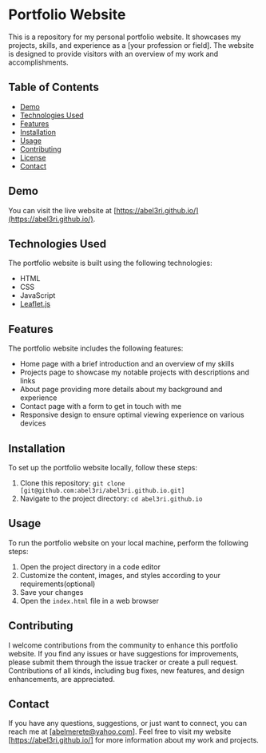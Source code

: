 # Portfolio Website

This is a repository for my personal portfolio website. It showcases my projects, skills, and experience as a [your profession or field]. The website is designed to provide visitors with an overview of my work and accomplishments.

## Table of Contents

- [Demo](#demo)
- [Technologies Used](#technologies-used)
- [Features](#features)
- [Installation](#installation)
- [Usage](#usage)
- [Contributing](#contributing)
- [License](#license)
- [Contact](#contact)

## Demo

You can visit the live website at [https://abel3ri.github.io/](https://abel3ri.github.io/).

## Technologies Used

The portfolio website is built using the following technologies:

- HTML
- CSS
- JavaScript
- [Leaflet.js](https://leafletjs.com/)

## Features

The portfolio website includes the following features:

- Home page with a brief introduction and an overview of my skills
- Projects page to showcase my notable projects with descriptions and links
- About page providing more details about my background and experience
- Contact page with a form to get in touch with me
- Responsive design to ensure optimal viewing experience on various devices

## Installation

To set up the portfolio website locally, follow these steps:

1. Clone this repository: `git clone [git@github.com:abel3ri/abel3ri.github.io.git]`
2. Navigate to the project directory: `cd abel3ri.github.io`

## Usage

To run the portfolio website on your local machine, perform the following steps:

1. Open the project directory in a code editor
2. Customize the content, images, and styles according to your requirements(optional)
4. Save your changes
5. Open the `index.html` file in a web browser

## Contributing

I welcome contributions from the community to enhance this portfolio website. If you find any issues or have suggestions for improvements, please submit them through the issue tracker or create a pull request. Contributions of all kinds, including bug fixes, new features, and design enhancements, are appreciated.


## Contact

If you have any questions, suggestions, or just want to connect, you can reach me at [abelmerete@yahoo.com]. Feel free to visit my website [https://abel3ri.github.io/] for more information about my work and projects.
